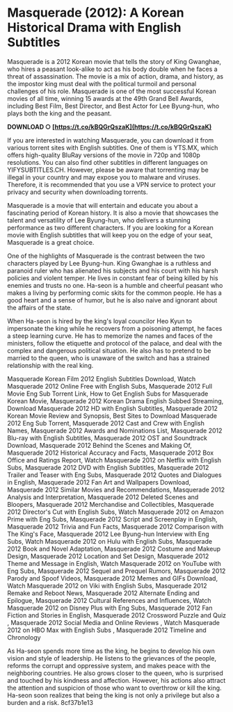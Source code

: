 # Masquerade (2012): A Korean Historical Drama with English Subtitles
 
Masquerade is a 2012 Korean movie that tells the story of King Gwanghae, who hires a peasant look-alike to act as his body double when he faces a threat of assassination. The movie is a mix of action, drama, and history, as the impostor king must deal with the political turmoil and personal challenges of his role. Masquerade is one of the most successful Korean movies of all time, winning 15 awards at the 49th Grand Bell Awards, including Best Film, Best Director, and Best Actor for Lee Byung-hun, who plays both the king and the peasant.
 
**DOWNLOAD ○ [https://t.co/kBQGrQszaK](https://t.co/kBQGrQszaK)**


 
If you are interested in watching Masquerade, you can download it from various torrent sites with English subtitles. One of them is YTS.MX, which offers high-quality BluRay versions of the movie in 720p and 1080p resolutions. You can also find other subtitles in different languages on YIFYSUBTITLES.CH. However, please be aware that torrenting may be illegal in your country and may expose you to malware and viruses. Therefore, it is recommended that you use a VPN service to protect your privacy and security when downloading torrents.
 
Masquerade is a movie that will entertain and educate you about a fascinating period of Korean history. It is also a movie that showcases the talent and versatility of Lee Byung-hun, who delivers a stunning performance as two different characters. If you are looking for a Korean movie with English subtitles that will keep you on the edge of your seat, Masquerade is a great choice.
  
One of the highlights of Masquerade is the contrast between the two characters played by Lee Byung-hun. King Gwanghae is a ruthless and paranoid ruler who has alienated his subjects and his court with his harsh policies and violent temper. He lives in constant fear of being killed by his enemies and trusts no one. Ha-seon is a humble and cheerful peasant who makes a living by performing comic skits for the common people. He has a good heart and a sense of humor, but he is also naive and ignorant about the affairs of the state.
 
When Ha-seon is hired by the king's loyal councilor Heo Kyun to impersonate the king while he recovers from a poisoning attempt, he faces a steep learning curve. He has to memorize the names and faces of the ministers, follow the etiquette and protocol of the palace, and deal with the complex and dangerous political situation. He also has to pretend to be married to the queen, who is unaware of the switch and has a strained relationship with the real king.
 
Masquerade Korean Film 2012 English Subtitles Download,  Watch Masquerade 2012 Online Free with English Subs,  Masquerade 2012 Full Movie Eng Sub Torrent Link,  How to Get English Subs for Masquerade Korean Movie,  Masquerade 2012 Korean Drama English Subbed Streaming,  Download Masquerade 2012 HD with English Subtitles,  Masquerade 2012 Korean Movie Review and Synopsis,  Best Sites to Download Masquerade 2012 Eng Sub Torrent,  Masquerade 2012 Cast and Crew with English Names,  Masquerade 2012 Awards and Nominations List,  Masquerade 2012 Blu-ray with English Subtitles,  Masquerade 2012 OST and Soundtrack Download,  Masquerade 2012 Behind the Scenes and Making Of,  Masquerade 2012 Historical Accuracy and Facts,  Masquerade 2012 Box Office and Ratings Report,  Watch Masquerade 2012 on Netflix with English Subs,  Masquerade 2012 DVD with English Subtitles,  Masquerade 2012 Trailer and Teaser with Eng Subs,  Masquerade 2012 Quotes and Dialogues in English,  Masquerade 2012 Fan Art and Wallpapers Download,  Masquerade 2012 Similar Movies and Recommendations,  Masquerade 2012 Analysis and Interpretation,  Masquerade 2012 Deleted Scenes and Bloopers,  Masquerade 2012 Merchandise and Collectibles,  Masquerade 2012 Director's Cut with English Subs,  Watch Masquerade 2012 on Amazon Prime with Eng Subs,  Masquerade 2012 Script and Screenplay in English,  Masquerade 2012 Trivia and Fun Facts,  Masquerade 2012 Comparison with The King's Face,  Masquerade 2012 Lee Byung-hun Interview with Eng Subs,  Watch Masquerade 2012 on Hulu with English Subs,  Masquerade 2012 Book and Novel Adaptation,  Masquerade 2012 Costume and Makeup Design,  Masquerade 2012 Location and Set Design,  Masquerade 2012 Theme and Message in English,  Watch Masquerade 2012 on YouTube with Eng Subs,  Masquerade 2012 Sequel and Prequel Rumors,  Masquerade 2012 Parody and Spoof Videos,  Masquerade 2012 Memes and GIFs Download,  Watch Masquerade 2012 on Viki with English Subs,  Masquerade 2012 Remake and Reboot News,  Masquerade 2012 Alternate Ending and Epilogue,  Masquerade 2012 Cultural References and Influences,  Watch Masquerade 2012 on Disney Plus with Eng Subs,  Masquerade 2012 Fan Fiction and Stories in English,  Masquerade 2012 Crossword Puzzle and Quiz ,  Masquerade 2012 Social Media and Online Reviews ,  Watch Masquerade 2012 on HBO Max with English Subs ,  Masquerade 2012 Timeline and Chronology
 
As Ha-seon spends more time as the king, he begins to develop his own vision and style of leadership. He listens to the grievances of the people, reforms the corrupt and oppressive system, and makes peace with the neighboring countries. He also grows closer to the queen, who is surprised and touched by his kindness and affection. However, his actions also attract the attention and suspicion of those who want to overthrow or kill the king. Ha-seon soon realizes that being the king is not only a privilege but also a burden and a risk.
 8cf37b1e13
 

